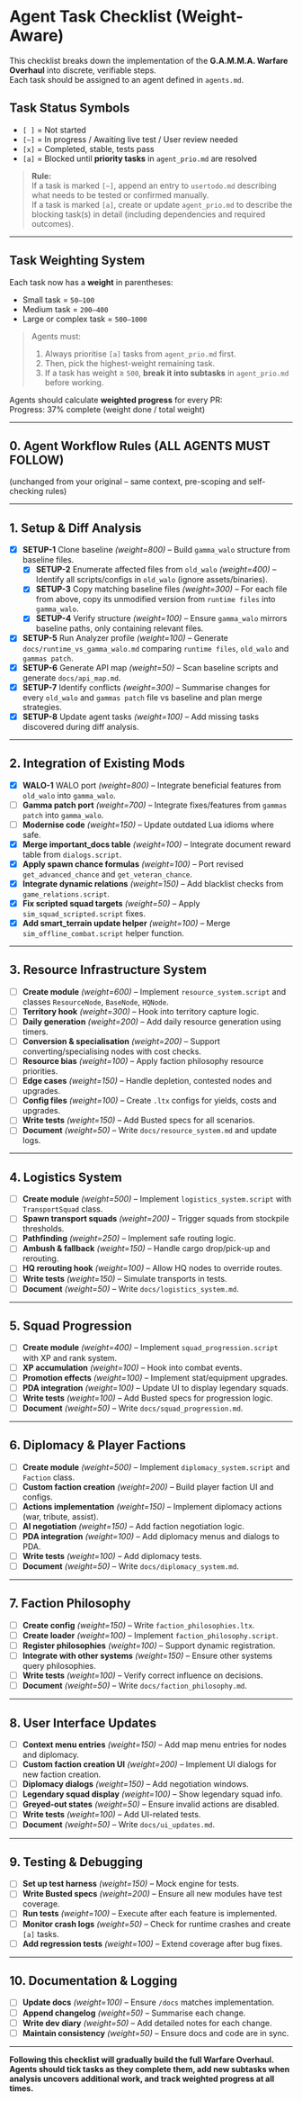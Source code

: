 # **Agent Task Checklist (Weight-Aware)**

This checklist breaks down the implementation of the **G.A.M.M.A. Warfare Overhaul** into discrete, verifiable steps.  
Each task should be assigned to an agent defined in `agents.md`.  

## **Task Status Symbols**

- `[ ]` = Not started  
- `[~]` = In progress / Awaiting live test / User review needed  
- `[x]` = Completed, stable, tests pass  
- `[a]` = Blocked until **priority tasks** in `agent_prio.md` are resolved  

> **Rule:**  
> If a task is marked `[~]`, append an entry to `usertodo.md` describing what needs to be tested or confirmed manually.  
> If a task is marked `[a]`, create or update `agent_prio.md` to describe the blocking task(s) in detail (including dependencies and required outcomes).  

---

## **Task Weighting System**

Each task now has a **weight** in parentheses:  
- Small task = `50–100`  
- Medium task = `200–400`  
- Large or complex task = `500–1000`  

> Agents must:
> 1. Always prioritise `[a]` tasks from `agent_prio.md` first.  
> 2. Then, pick the highest-weight remaining task.  
> 3. If a task has weight ≥ `500`, **break it into subtasks** in `agent_prio.md` before working.  

Agents should calculate **weighted progress** for every PR:  
Progress: 37% complete (weight done / total weight)

---

## **0. Agent Workflow Rules (ALL AGENTS MUST FOLLOW)**  

(unchanged from your original – same context, pre-scoping and self-checking rules)

---

## **1. Setup & Diff Analysis**

- [x] **SETUP-1** Clone baseline *(weight=800)* – Build `gamma_walo` structure from baseline files.
  - [x] **SETUP-2** Enumerate affected files from `old_walo` *(weight=400)* – Identify all scripts/configs in `old_walo` (ignore assets/binaries).
  - [x] **SETUP-3** Copy matching baseline files *(weight=300)* – For each file from above, copy its unmodified version from `runtime files` into `gamma_walo`.
  - [x] **SETUP-4** Verify structure *(weight=100)* – Ensure `gamma_walo` mirrors baseline paths, only containing relevant files.
- [x] **SETUP-5** Run Analyzer profile *(weight=100)* – Generate `docs/runtime_vs_gamma_walo.md` comparing `runtime files`, `old_walo` and `gammas patch`.
- [x] **SETUP-6** Generate API map *(weight=50)* – Scan baseline scripts and generate `docs/api_map.md`.
- [x] **SETUP-7** Identify conflicts *(weight=300)* – Summarise changes for every `old_walo` and `gammas patch` file vs baseline and plan merge strategies.
- [x] **SETUP-8** Update agent tasks *(weight=100)* – Add missing tasks discovered during diff analysis.

---

## **2. Integration of Existing Mods**

- [x] **WALO-1** WALO port *(weight=800)* – Integrate beneficial features from `old_walo` into `gamma_walo`.
- [ ] **Gamma patch port** *(weight=700)* – Integrate fixes/features from `gammas patch` into `gamma_walo`.
- [ ] **Modernise code** *(weight=150)* – Update outdated Lua idioms where safe.
- [x] **Merge important_docs table** *(weight=100)* – Integrate document reward table from `dialogs.script`.
- [x] **Apply spawn chance formulas** *(weight=100)* – Port revised `get_advanced_chance` and `get_veteran_chance`.
- [x] **Integrate dynamic relations** *(weight=150)* – Add blacklist checks from `game_relations.script`.
- [x] **Fix scripted squad targets** *(weight=50)* – Apply `sim_squad_scripted.script` fixes.
- [x] **Add smart_terrain update helper** *(weight=100)* – Merge `sim_offline_combat.script` helper function.

---

## **3. Resource Infrastructure System**

- [ ] **Create module** *(weight=600)* – Implement `resource_system.script` and classes `ResourceNode`, `BaseNode`, `HQNode`.
- [ ] **Territory hook** *(weight=300)* – Hook into territory capture logic.
- [ ] **Daily generation** *(weight=200)* – Add daily resource generation using timers.
- [ ] **Conversion & specialisation** *(weight=200)* – Support converting/specialising nodes with cost checks.
- [ ] **Resource bias** *(weight=100)* – Apply faction philosophy resource priorities.
- [ ] **Edge cases** *(weight=150)* – Handle depletion, contested nodes and upgrades.
- [ ] **Config files** *(weight=100)* – Create `.ltx` configs for yields, costs and upgrades.
- [ ] **Write tests** *(weight=150)* – Add Busted specs for all scenarios.
- [ ] **Document** *(weight=50)* – Write `docs/resource_system.md` and update logs.

---

## **4. Logistics System**

- [ ] **Create module** *(weight=500)* – Implement `logistics_system.script` with `TransportSquad` class.
- [ ] **Spawn transport squads** *(weight=200)* – Trigger squads from stockpile thresholds.
- [ ] **Pathfinding** *(weight=250)* – Implement safe routing logic.
- [ ] **Ambush & fallback** *(weight=150)* – Handle cargo drop/pick-up and rerouting.
- [ ] **HQ rerouting hook** *(weight=100)* – Allow HQ nodes to override routes.
- [ ] **Write tests** *(weight=150)* – Simulate transports in tests.
- [ ] **Document** *(weight=50)* – Write `docs/logistics_system.md`.

---

## **5. Squad Progression**

- [ ] **Create module** *(weight=400)* – Implement `squad_progression.script` with XP and rank system.
- [ ] **XP accumulation** *(weight=100)* – Hook into combat events.
- [ ] **Promotion effects** *(weight=100)* – Implement stat/equipment upgrades.
- [ ] **PDA integration** *(weight=100)* – Update UI to display legendary squads.
- [ ] **Write tests** *(weight=100)* – Add Busted specs for progression logic.
- [ ] **Document** *(weight=50)* – Write `docs/squad_progression.md`.

---

## **6. Diplomacy & Player Factions**

- [ ] **Create module** *(weight=500)* – Implement `diplomacy_system.script` and `Faction` class.
- [ ] **Custom faction creation** *(weight=200)* – Build player faction UI and configs.
- [ ] **Actions implementation** *(weight=150)* – Implement diplomacy actions (war, tribute, assist).
- [ ] **AI negotiation** *(weight=150)* – Add faction negotiation logic.
- [ ] **PDA integration** *(weight=100)* – Add diplomacy menus and dialogs to PDA.
- [ ] **Write tests** *(weight=100)* – Add diplomacy tests.
- [ ] **Document** *(weight=50)* – Write `docs/diplomacy_system.md`.

---

## **7. Faction Philosophy**

- [ ] **Create config** *(weight=150)* – Write `faction_philosophies.ltx`.
- [ ] **Create loader** *(weight=100)* – Implement `faction_philosophy.script`.
- [ ] **Register philosophies** *(weight=100)* – Support dynamic registration.
- [ ] **Integrate with other systems** *(weight=150)* – Ensure other systems query philosophies.
- [ ] **Write tests** *(weight=100)* – Verify correct influence on decisions.
- [ ] **Document** *(weight=50)* – Write `docs/faction_philosophy.md`.

---

## **8. User Interface Updates**

- [ ] **Context menu entries** *(weight=150)* – Add map menu entries for nodes and diplomacy.
- [ ] **Custom faction creation UI** *(weight=200)* – Implement UI dialogs for new faction creation.
- [ ] **Diplomacy dialogs** *(weight=150)* – Add negotiation windows.
- [ ] **Legendary squad display** *(weight=100)* – Show legendary squad info.
- [ ] **Greyed-out states** *(weight=50)* – Ensure invalid actions are disabled.
- [ ] **Write tests** *(weight=100)* – Add UI-related tests.
- [ ] **Document** *(weight=50)* – Write `docs/ui_updates.md`.

---

## **9. Testing & Debugging**

- [ ] **Set up test harness** *(weight=150)* – Mock engine for tests.
- [ ] **Write Busted specs** *(weight=200)* – Ensure all new modules have test coverage.
- [ ] **Run tests** *(weight=100)* – Execute after each feature is implemented.
- [ ] **Monitor crash logs** *(weight=50)* – Check for runtime crashes and create `[a]` tasks.
- [ ] **Add regression tests** *(weight=100)* – Extend coverage after bug fixes.

---

## **10. Documentation & Logging**

- [ ] **Update docs** *(weight=100)* – Ensure `/docs` matches implementation.
- [ ] **Append changelog** *(weight=50)* – Summarise each change.
- [ ] **Write dev diary** *(weight=50)* – Add detailed notes for each change.
- [ ] **Maintain consistency** *(weight=50)* – Ensure docs and code are in sync.

---

**Following this checklist will gradually build the full Warfare Overhaul.  
Agents should tick tasks as they complete them, add new subtasks when analysis uncovers additional work, and track weighted progress at all times.**
